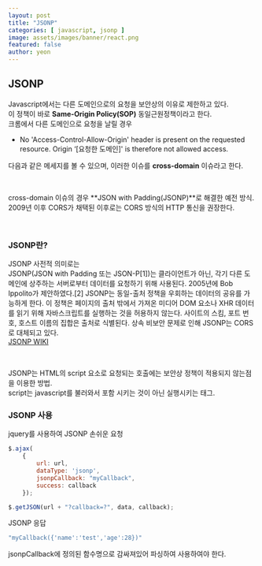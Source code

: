 ```yaml
---
layout: post
title: "JSONP" 
categories: [ javascript, jsonp ]
image: assets/images/banner/react.png
featured: false
author: yeon
---
```


## JSONP

Javascript에서는 다른 도메인으로의 요청을 보안상의 이유로 제한하고 있다. <br>
이 정책이 바로 **Same-Origin Policy(SOP)** 동일근원정책이라고 한다. <br>
크롬에서 다른 도메인으로 요청을 날릴 경우

- No 'Access-Control-Allow-Origin' header is present on the requested resource. Origin ‘[요청한 도메인]' is therefore not allowed access.

다음과 같은 메세지를 볼 수 있으며, 이러한 이슈를 **cross-domain** 이슈라고 한다. <br>

<br>

cross-domain 이슈의 경우 **JSON with Padding(JSONP)**로 해결한 예전 방식. <br>
2009년 이후 CORS가 채택된 이후로는 CORS 방식의 HTTP 통신을 권장한다. <br>

<br>

### JSONP란?

JSONP 사전적 의미로는 <br>
JSONP(JSON with Padding 또는 JSON-P[1])는 클라이언트가 아닌, 각기 다른 도메인에 상주하는 서버로부터 데이터를 요청하기 위해 사용된다. 2005년에 Bob Ippolito가 제안하였다.[2] JSONP는 동일-출처 정책을 우회하는 데이터의 공유를 가능하게 한다. 이 정책은 페이지의 출처 밖에서 가져온 미디어 DOM 요소나 XHR 데이터를 읽기 위해 자바스크립트를 실행하는 것을 허용하지 않는다. 사이트의 스킴, 포트 번호, 호스트 이름의 집합은 출처로 식별된다. 상속 비보안 문제로 인해 JSONP는 CORS로 대체되고 있다. <br>
[JSONP WIKI](https://ko.wikipedia.org/wiki/JSONP) <br>

<br>

JSONP는 HTML의 script 요소로 요청되는 호출에는 보안상 정책이 적용되지 않는점을 이용한 방법. <br>
script는 javascript를 불러와서 포함 시키는 것이 아닌 실행시키는 태그. <br>


### JSONP 사용

jquery를 사용하여 JSONP 손쉬운 요청

~~~javascript
$.ajax(
    {
        url: url,
        dataType: 'jsonp',
        jsonpCallback: "myCallback",
        success: callback
    });

$.getJSON(url + "?callback=?", data, callback);
~~~

JSONP 응답

~~~javascript
"myCallback({'name':'test','age':28})"
~~~

jsonpCallback에 정의된 함수명으로 감싸져있어 파싱하여 사용하여야 한다.

<br><br><br>